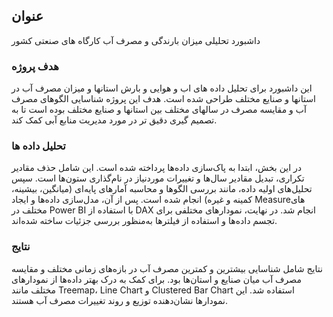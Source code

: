 ## عنوان

داشبورد تحلیلی میزان بارندگی و مصرف آب کارگاه های صنعتی کشور



### هدف پروژه

این داشبورد برای تحلیل داده های اب و هوایی و بارش استانها و میزان مصرف آب در استانها و صنایع مختلف طراحی شده است. هدف این پروژه شناسایی الگوهای مصرف آب و مقایسه مصرف در سالهای مختلف بین استانها و صنایع مختلف بوده است تا به تصمیم گیری دقیق تر در مورد مدیریت منابع آبی کمک کند.

### تحلیل داده ها

در این بخش، ابتدا به پاک‌سازی داده‌ها پرداخته شده است. این شامل حذف مقادیر تکراری، تبدیل مقادیر سال‌ها و تغییرات موردنیاز در نام‌گذاری ستون‌ها است. سپس تحلیل‌های اولیه داده، مانند بررسی الگوها و محاسبه آمارهای پایه‌ای (میانگین، بیشینه، کمینه و غیره) انجام شده است. پس از آن، مدل‌سازی داده‌ها و ایجاد Measureهای مختلف در Power BI با استفاده از DAX انجام شد. در نهایت، نمودارهای مختلفی برای تجسم داده‌ها و استفاده از فیلترها به‌منظور بررسی جزئیات ساخته شده‌اند.

### نتایج

نتایج شامل شناسایی بیشترین و کمترین مصرف آب در بازه‌های زمانی مختلف و مقایسه مصرف آب میان صنایع و استان‌ها بود. برای کمک به درک بهتر داده‌ها از نمودارهای مختلف مانند Treemap، Line Chart و Clustered Bar Chart استفاده شد. این نمودارها نشان‌دهنده توزیع و روند تغییرات مصرف آب هستند.

